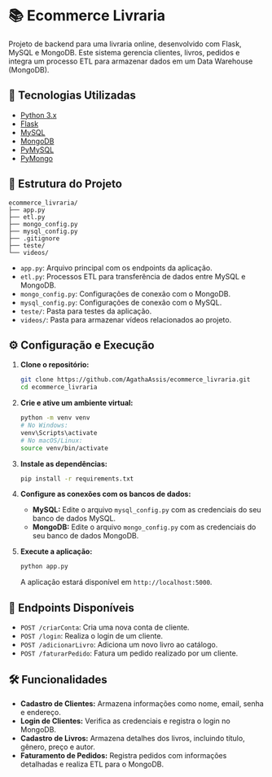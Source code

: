 # 📚 Ecommerce Livraria

Projeto de backend para uma livraria online, desenvolvido com Flask, MySQL e MongoDB. Este sistema gerencia clientes, livros, pedidos e integra um processo ETL para armazenar dados em um Data Warehouse (MongoDB).

## 🚀 Tecnologias Utilizadas

* [Python 3.x](https://www.python.org/)
* [Flask](https://flask.palletsprojects.com/)
* [MySQL](https://www.mysql.com/)
* [MongoDB](https://www.mongodb.com/)
* [PyMySQL](https://pymysql.readthedocs.io/)
* [PyMongo](https://pymongo.readthedocs.io/)

## 📁 Estrutura do Projeto

```
ecommerce_livraria/
├── app.py
├── etl.py
├── mongo_config.py
├── mysql_config.py
├── .gitignore
├── teste/
└── videos/
```

* `app.py`: Arquivo principal com os endpoints da aplicação.
* `etl.py`: Processos ETL para transferência de dados entre MySQL e MongoDB.
* `mongo_config.py`: Configurações de conexão com o MongoDB.
* `mysql_config.py`: Configurações de conexão com o MySQL.
* `teste/`: Pasta para testes da aplicação.
* `videos/`: Pasta para armazenar vídeos relacionados ao projeto.

## ⚙️ Configuração e Execução

1. **Clone o repositório:**

   ```bash
   git clone https://github.com/AgathaAssis/ecommerce_livraria.git
   cd ecommerce_livraria
   ```

2. **Crie e ative um ambiente virtual:**

   ```bash
   python -m venv venv
   # No Windows:
   venv\Scripts\activate
   # No macOS/Linux:
   source venv/bin/activate
   ```

3. **Instale as dependências:**

   ```bash
   pip install -r requirements.txt
   ```

4. **Configure as conexões com os bancos de dados:**

   * **MySQL:** Edite o arquivo `mysql_config.py` com as credenciais do seu banco de dados MySQL.
   * **MongoDB:** Edite o arquivo `mongo_config.py` com as credenciais do seu banco de dados MongoDB.

5. **Execute a aplicação:**

   ```bash
   python app.py
   ```

   A aplicação estará disponível em `http://localhost:5000`.

## 📌 Endpoints Disponíveis

* `POST /criarConta`: Cria uma nova conta de cliente.
* `POST /login`: Realiza o login de um cliente.
* `POST /adicionarLivro`: Adiciona um novo livro ao catálogo.
* `POST /faturarPedido`: Fatura um pedido realizado por um cliente.

## 🛠️ Funcionalidades

* **Cadastro de Clientes:** Armazena informações como nome, email, senha e endereço.
* **Login de Clientes:** Verifica as credenciais e registra o login no MongoDB.
* **Cadastro de Livros:** Armazena detalhes dos livros, incluindo título, gênero, preço e autor.
* **Faturamento de Pedidos:** Registra pedidos com informações detalhadas e realiza ETL para o MongoDB.
